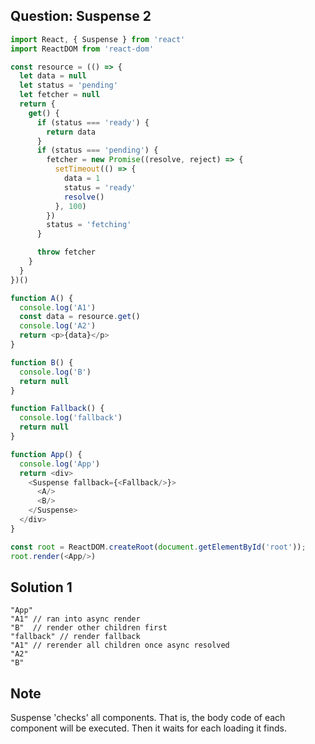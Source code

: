## Question: Suspense 2
```javascript
import React, { Suspense } from 'react'
import ReactDOM from 'react-dom'

const resource = (() => {
  let data = null
  let status = 'pending'
  let fetcher = null
  return {
    get() {
      if (status === 'ready') {
        return data
      }
      if (status === 'pending') {
        fetcher = new Promise((resolve, reject) => {
          setTimeout(() => {
            data = 1
            status = 'ready'
            resolve()
          }, 100)
        })
        status = 'fetching'
      }

      throw fetcher
    }
  }
})()

function A() {
  console.log('A1')
  const data = resource.get()
  console.log('A2')
  return <p>{data}</p>
}

function B() {
  console.log('B')
  return null
}

function Fallback() {
  console.log('fallback')
  return null
}

function App() {
  console.log('App')
  return <div>
    <Suspense fallback={<Fallback/>}>
      <A/>
      <B/>
    </Suspense>
  </div>
}

const root = ReactDOM.createRoot(document.getElementById('root'));
root.render(<App/>)
```

## Solution 1
```tsx
"App"
"A1" // ran into async render
"B"  // render other children first
"fallback" // render fallback
"A1" // rerender all children once async resolved
"A2"
"B"
```

## Note
Suspense 'checks' all components. That is, the body code of each component will be executed. Then it waits for each loading it finds.
